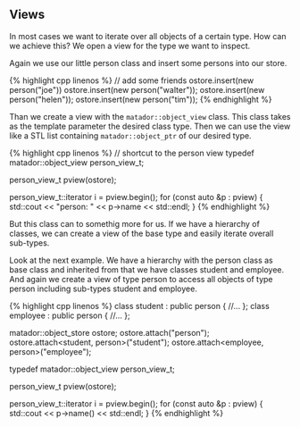 ## Views

In most cases we want to iterate over all objects of a certain
type. How can we achieve this? We open a view for the type we want
to inspect.

Again we use our little person class and insert some persons into
our store.

{% highlight cpp linenos %}
// add some friends
ostore.insert(new person("joe"))
ostore.insert(new person("walter"));
ostore.insert(new person("helen"));
ostore.insert(new person("tim"));
{% endhighlight %}

Than we create a view with the ```matador::object_view``` class. This class
takes as the template parameter the desired class type. Then we can
use the view like a STL list containing ```matador::object_ptr``` of our
desired type.

{% highlight cpp linenos %}
// shortcut to the person view
typedef matador::object_view<person> person_view_t;

person_view_t pview(ostore);

person_view_t::iterator i = pview.begin();
for (const auto &p : pview) {
  std::cout << "person: " << p->name << std::endl;
}
{% endhighlight %}

But this class can to somethig more for us. If we have a hierarchy
of classes, we can create a view of the base type and easily iterate
overall sub-types.

Look at the next example. We have a hierarchy with the person class
as base class and inherited from that we have classes student and
employee.
And again we create a view of type person to access all objects of
type person including sub-types student and employee.

{% highlight cpp linenos %}
class student : public person { //... };
class employee : public person { //... };

matador::object_store ostore;
ostore.attach<person>("person");
ostore.attach<student, person>("student");
ostore.attach<employee, person>("employee");

typedef matador::object_view<person> person_view_t;

person_view_t pview(ostore);

person_view_t::iterator i = pview.begin();
for (const auto &p : pview) {
  std::cout << p->name() << std::endl;
}
{% endhighlight %}
